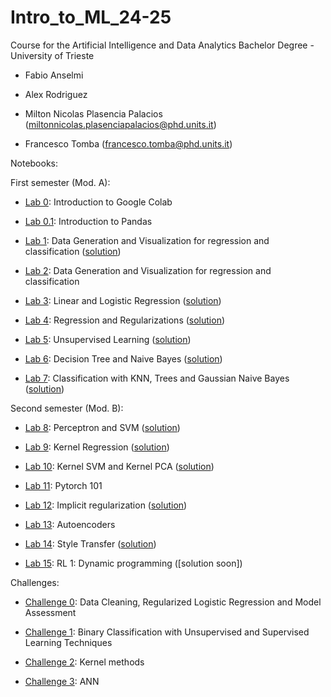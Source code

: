 # Intro_to_ML_24-25

Course for the Artificial Intelligence and Data Analytics Bachelor Degree - University of Trieste

 - Fabio Anselmi 

 - Alex Rodriguez 

 - Milton Nicolas Plasencia Palacios (miltonnicolas.plasenciapalacios@phd.units.it)

 - Francesco Tomba (francesco.tomba@phd.units.it)

Notebooks: 

First semester (Mod. A):

* [Lab 0](notebooks/Lab-0.IntroColab.ipynb): Introduction to Google Colab 

* [Lab 0.1](notebooks/Lab-0.1.IntroPandas.ipynb): Introduction to Pandas

* [Lab 1](notebooks/Lab_1.Data_generation_and_visualization_for_regression_and_classification.ipynb): Data Generation and Visualization for regression and classification ([solution](solved-notebooks/SOLVED-Lab_1.Data_generation_and_visualization_for_regression_and_classification.ipynb))

* [Lab 2](notebooks/Lab-2.Polynomial_Regression_Bias_Variance.ipynb): Data Generation and Visualization for regression and classification

* [Lab 3](notebooks/Lab-3.LinearLogisticRegression.ipynb): Linear and Logistic Regression ([solution](solved-notebooks/SOLVED-Lab_3_LinearLogisticRegression.ipynb))

* [Lab 4](notebooks/Lab_4_RegressionAndRegularizations.ipynb): Regression and Regularizations ([solution](solved-notebooks/SOLVED-Lab-4.RegressionAndRegularizations.ipynb))

* [Lab 5](notebooks/Lab_5_UnsupervisedLearning.ipynb): Unsupervised Learning ([solution](solved-notebooks/SOLVED-Lab_5_UnsupervisedLearning.ipynb))

* [Lab 6](notebooks/Lab_6_DecisionTreeNaiveBayes.ipynb): Decision Tree and Naive Bayes ([solution](solved-notebooks/SOLVED_Lab_6_DecisionTreeNaiveBayes.ipynb))

* [Lab 7](notebooks/Lab-7.KNNGaussianNaiveBayesTrees.ipynb): Classification with KNN, Trees and Gaussian Naive Bayes ([solution](solved-notebooks/SOLVED_Lab_7_KNNGaussianNaiveBayesTrees.ipynb))

Second semester (Mod. B):

* [Lab 8](notebooks/Lab-8.Perceptron_and_SVM.ipynb): Perceptron and SVM ([solution](solved-notebooks/SOLVED-Lab-8.Perceptron_and_SVM.ipynb))

* [Lab 9](notebooks/Lab-9.Kernel_Regression.ipynb): Kernel Regression ([solution](solved-notebooks/SOLVED-Lab-9.Kernel_Regression.ipynb))

* [Lab 10](notebooks/Lab-10.KernelPCA_KernelSVM.ipynb): Kernel SVM and Kernel PCA  ([solution](solved-notebooks/SOLVED-Lab-10.KernelPCA_KernelSVM.ipynb))

* [Lab 11](notebooks/Lab-11.Pytorch_NN.ipynb): Pytorch 101

* [Lab 12](notebooks/Lab-12.Implicit_regularization.ipynb): Implicit regularization ([solution](solved-notebooks/SOLVED-Lab-12.Implicit_regularization.ipynb))

* [Lab 13](notebooks/Lab-13.Autoencoders.ipynb): Autoencoders 

* [Lab 14](notebooks/Lab-14.style_transfer.ipynb): Style Transfer ([solution](solved-notebooks/SOLVED-Lab-14.style_transfer.ipynb))

* [Lab 15](notebooks/Lab-15.RL_Dynamic_programming.ipynb): RL 1: Dynamic programming  ([solution soon])





Challenges:

* [Challenge 0](challenges/challenge_zero.ipynb): Data Cleaning, Regularized Logistic Regression and Model Assessment

* [Challenge 1](challenges/challenge-one.ipynb): Binary Classification with Unsupervised and Supervised Learning Techniques

* [Challenge 2](challenges/challenge-two.ipynb): Kernel methods

* [Challenge 3](challenges/challenge-three.ipynb): ANN
